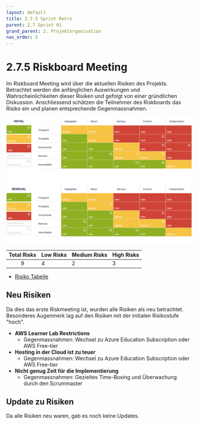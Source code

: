 ```yaml
---
layout: default
title: 2.7.5 Sprint Retro
parent: 2.7 Sprint 01
grand_parent: 2. Projektorganisation
nav_order: 5
---
```


# 2.7.5 Riskboard Meeting

Im Riskboard Meeting wird über die aktuellen Risiken des Projekts. Betrachtet werden die anfänglichen Auswirkungen und Wahrscheinlichkeiten dieser Risiken und gefolgt von einer gründlichen Diskussion. Anschliessend schätzen die Teilnehmer des Riskboards das Risiko ein und planen entsprechende Gegenmassnahmen.

![RiskBoard_SP01](../../../resources/images/RiskBoard_SP01.png)

| **Total Risks** | **Low Risks** | **Medium Risks** | **High Risks** |
| :-------------: | ------------- | ---------------- | -------------- |
|        9        | 4             | 2                | 3              |

- [Risiko Tabelle](https://itcne23.atlassian.net/projects/URL?selectedItem=com-softcomply-riskmanager-cloud__risk-table-link&ac.filter=)

## Neu Risiken

Da dies das erste Riskmeeting ist, wurden alle Risiken als neu betrachtet. Besonderes Augenmerk lag auf den Risiken mit der initialen Risikostufe "hoch".

- **AWS Learner Lab Restrictions**
  - Gegenmassnahmen: Wechsel zu Azure Education Subscription oder AWS Free-tier
- **Hosting in der Cloud ist zu teuer**
  - Gegenmassnahmen: Wechsel zu Azure Education Subscription oder AWS Free-tier
- **Nicht genug Zeit für die Implementierung**
  - Gegenmassnahmen: Gezieltes Time-Boxing und Überwachung durch den Scrummaster

## Update zu Risiken

Da alle Risiken neu waren, gab es noch keine Updates.
